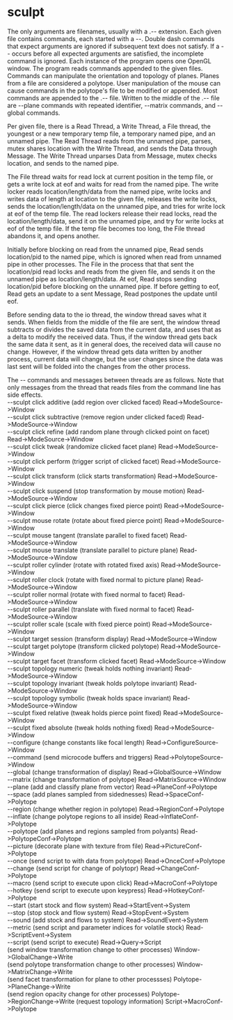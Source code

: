 # sculpt

The only arguments are filenames, usually with a .-- extension. Each given file contains commands, each started with a --. Double dash commands that expect arguments are ignored if subsequent text does not satisfy. If a -- occurs before all expected arguments are satisfied, the incomplete command is ignored. Each instance of the program opens one OpenGL window. The program reads commands appended to the given files. Commands can manipulate the orientation and topology of planes. Planes from a file are considered a polytope. User manipulation of the mouse can cause commands in the polytope's file to be modified or appended. Most commands are appended to the .-- file. Written to the middle of the .-- file are --plane commands with repeated identifier, --matrix commands, and --global commands.  

Per given file, there is a Read Thread, a Write Thread, a File thread, the youngest or a new temporary temp file, a temporary named pipe, and an unnamed pipe. The Read Thread reads from the unnamed pipe, parses, mutex shares location with the Write Thread, and sends the Data through Message. The Write Thread unparses Data from Message, mutex checks location, and sends to the named pipe.  

The File thread waits for read lock at current position in the temp file, or gets a write lock at eof and waits for read from the named pipe. The write locker reads location/length/data from the named pipe, write locks and writes data of length at location to the given file, releases the write locks, sends the location/length/data on the unnamed pipe, and tries for write lock at eof of the temp file. The read lockers release their read locks, read the location/length/data, send it on the unnamed pipe, and try for write locks at eof of the temp file. If the temp file becomes too long, the File thread abandons it, and opens another.  

Initially before blocking on read from the unnamed pipe, Read sends location/pid to the named pipe, which is ignored when read from unnamed pipe in other processes. The File in the process that that sent the location/pid read locks and reads from the given file, and sends it on the unnamed pipe as location/length/data. At eof, Read stops sending location/pid before blocking on the unnamed pipe. If before getting to eof, Read gets an update to a sent Message, Read postpones the update until eof.  

Before sending data to the io thread, the window thread saves what it sends. When fields from the middle of the file are sent, the window thread subtracts or divides the saved data from the current data, and uses that as a delta to modify the received data. Thus, if the window thread gets back the same data it sent, as it in general does, the received data will cause no change. However, if the window thread gets data written by another process, current data will change, but the user changes since the data was last sent will be folded into the changes from the other process.  

The -- commands and messages between threads are as follows. Note that only messages from the thread that reads files from the command line has side effects.  
--sculpt click additive (add region over clicked faced) Read->ModeSource->Window  
--sculpt click subtractive (remove region under clicked faced) Read->ModeSource->Window  
--sculpt click refine (add random plane through clicked point on facet) Read->ModeSource->Window  
--sculpt click tweak (randomize clicked facet plane) Read->ModeSource->Window  
--sculpt click perform (trigger script of clicked facet) Read->ModeSource->Window  
--sculpt click transform (click starts transformation) Read->ModeSource->Window  
--sculpt click suspend (stop transformation by mouse motion) Read->ModeSource->Window  
--sculpt click pierce (click changes fixed pierce point) Read->ModeSource->Window  
--sculpt mouse rotate (rotate about fixed pierce point) Read->ModeSource->Window  
--sculpt mouse tangent (translate parallel to fixed facet) Read->ModeSource->Window  
--sculpt mouse translate (translate parallel to picture plane) Read->ModeSource->Window  
--sculpt roller cylinder (rotate with rotated fixed axis) Read->ModeSource->Window  
--sculpt roller clock (rotate with fixed normal to picture plane) Read->ModeSource->Window  
--sculpt roller normal (rotate with fixed normal to facet) Read->ModeSource->Window  
--sculpt roller parallel (translate with fixed normal to facet) Read->ModeSource->Window  
--sculpt roller scale (scale with fixed pierce point) Read->ModeSource->Window  
--sculpt target session (transform display) Read->ModeSource->Window  
--sculpt target polytope (transform clicked polytope) Read->ModeSource->Window  
--sculpt target facet (transform clicked facet) Read->ModeSource->Window  
--sculpt topology numeric (tweak holds nothing invariant) Read->ModeSource->Window  
--sculpt topology invariant (tweak holds polytope invariant) Read->ModeSource->Window  
--sculpt topology symbolic (tweak holds space invariant) Read->ModeSource->Window  
--sculpt fixed relative (tweak holds pierce point fixed) Read->ModeSource->Window  
--sculpt fixed absolute (tweak holds nothing fixed) Read->ModeSource->Window  
--configure (change constants like focal length) Read->ConfigureSource->Window  
--command (send microcode buffers and triggers) Read->PolytopeSource->Window  
--global (change transformation of display) Read->GlobalSource->Window  
--matrix (change transformation of polytope) Read->MatrixSource->Window  
--plane (add and classify plane from vector) Read->PlaneConf->Polytope  
--space (add planes sampled from sidednesses) Read->SpaceConf->Polytope  
--region (change whether region in polytope) Read->RegionConf->Polytope  
--inflate (change polytope regions to all inside) Read->InflateConf->Polytope  
--polytope (add planes and regions sampled from polyants) Read->PolytopeConf->Polytope  
--picture (decorate plane with texture from file) Read->PictureConf->Polytope  
--once (send script to with data from polytope) Read->OnceConf->Polytope  
--change (send script for change of polytopr) Read->ChangeConf->Polytope  
--macro (send script to execute upon click) Read->MacroConf->Polytope  
--hotkey (send script to execute upon keypress) Read->HotkeyConf->Polytope  
--start (start stock and flow system) Read->StartEvent->System  
--stop (stop stock and flow system) Read->StopEvent->System  
--sound (add stock and flows to system) Read->SoundEvent->System  
--metric (send script and parameter indices for volatile stock) Read->ScriptEvent->System  
--script (send script to execute) Read->Query->Script  
(send window transformation change to other processes) Window->GlobalChange->Write  
(send polytope transformation change to other processes) Window->MatrixChange->Write  
(send facet transformation for plane to other processses) Polytope->PlaneChange->Write  
(send region opacity change for other processes) Polytope->RegionChange->Write
(request topology information) Script->MacroConf->Polytope  
